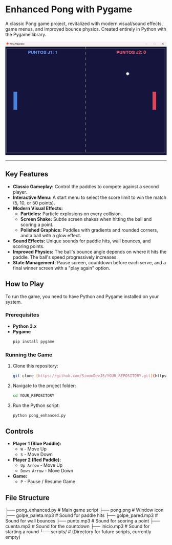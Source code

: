 # Enhanced Pong with Pygame

A classic Pong game project, revitalized with modern visual/sound effects, game menus, and improved bounce physics. Created entirely in Python with the Pygame library.

![Gameplay Screenshot](./images/pong.png)

---

## Key Features

-   **Classic Gameplay:** Control the paddles to compete against a second player.
-   **Interactive Menu:** A start menu to select the score limit to win the match (5, 10, or 50 points).
-   **Modern Visual Effects:**
    -   **Particles:** Particle explosions on every collision.
    -   **Screen Shake:** Subtle screen shakes when hitting the ball and scoring a point.
    -   **Polished Graphics:** Paddles with gradients and rounded corners, and a ball with a glow effect.
-   **Sound Effects:** Unique sounds for paddle hits, wall bounces, and scoring points.
-   **Improved Physics:** The ball's bounce angle depends on where it hits the paddle. The ball's speed progressively increases.
-   **State Management:** Pause screen, countdown before each serve, and a final winner screen with a "play again" option.

## How to Play

To run the game, you need to have Python and Pygame installed on your system.

### Prerequisites

-   **Python 3.x**
-   **Pygame**
    ```bash
    pip install pygame
    ```

### Running the Game

1.  Clone this repository:
    ```bash
    git clone [https://github.com/SimonDevJS/YOUR_REPOSITORY.git](https://github.com/SimonDevJS/YOUR_REPOSITORY.git)
    ```

2.  Navigate to the project folder:
    ```bash
    cd YOUR_REPOSITORY
    ```

3.  Run the Python script:
    ```bash
    python pong_enhanced.py
    ```

## Controls

-   **Player 1 (Blue Paddle):**
    -   `W` - Move Up
    -   `S` - Move Down
-   **Player 2 (Red Paddle):**
    -   `Up Arrow` - Move Up
    -   `Down Arrow` - Move Down
-   **Game:**
    -   `P` - Pause / Resume Game

## File Structure

├── pong_enhanced.py # Main game script
├── pong.png # Window icon
├── golpe_paleta.mp3 # Sound for paddle hits
├── golpe_pared.mp3 # Sound for wall bounces
├── punto.mp3 # Sound for scoring a point
├── cuenta.mp3 # Sound for the countdown
├── inicio.mp3 # Sound for starting a round
└── scripts/ # (Directory for future scripts, currently empty)
